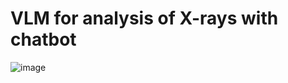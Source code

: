 # VLM for analysis of X-rays with chatbot


![image](https://github.com/user-attachments/assets/d01ff85a-4792-475c-9cf8-601b0967b20d)



